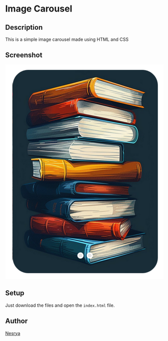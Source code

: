 # Image Carousel

## Description

This is a simple image carousel made using HTML and CSS

## Screenshot

![image](/assets/demo1.png)

## Setup

Just download the files and open the `index.html` file.


## Author

[Nesrya](https://github.com/NesryaAbdulkadir)
